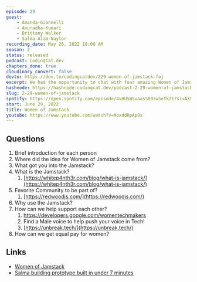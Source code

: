 ```yaml
---
episode: 29
guest: 
    - Amanda-Giannelli
    - Anuradha-Kumari
    - Brittany-Walker
    - Salma-Alam-Naylor
recording_date: May 26, 2022 10:00 AM
season: 2
status: released
podcast: CodingCat.dev
chapters_done: true
cloudinary_convert: false
devto: https://dev.to/codingcatdev/229-women-of-jamstack-foj
excerpt: We had the opportunity to chat with four amazing Women of Jamstack. We talked about things from Redwoodjs to equal pay.
hashnode: https://hashnode.codingcat.dev/podcast-2-29-women-of-jamstack
slug: 2-29-women-of-jamstack
spotify: https://open.spotify.com/episode/4vHU5WSvaasS09sw5efkZE?si=AXSgm6VCQmSXYDBg8XiFMg
start: June 29, 2022
title: Women of Jamstack
youtube: https://www.youtube.com/watch?v=NoxddRpApOs
---
```

## Questions

1. Brief introduction for each person
2. Where did the idea for Women of Jamstack come from?
3. What got you into the Jamstack?
4. What is the Jamstack?
    1. [https://whitep4nth3r.com/blog/what-is-jamstack/](https://whitep4nth3r.com/blog/what-is-jamstack/)
5. Favorite Community to be part of?
    1. [https://redwoodjs.com/](https://redwoodjs.com/)
6. Why use the Jamstack?
7. How can we help support each other?
    1. https://developers.google.com/womentechmakers
    2. Find a Male voice to help push your voice in Tech!
    3. [https://unbreak.tech/](https://unbreak.tech/)
8. How can we get equal pay for women?

## Links

- [Women of Jamstack](https://womenofjamstack.com/)
- [Salma building prototype built in under 7 minutes](https://dev.to/whitep4nth3r/watch-the-women-of-jamstack-prototype-get-built-and-deployed-in-under-7-minutes-bia)